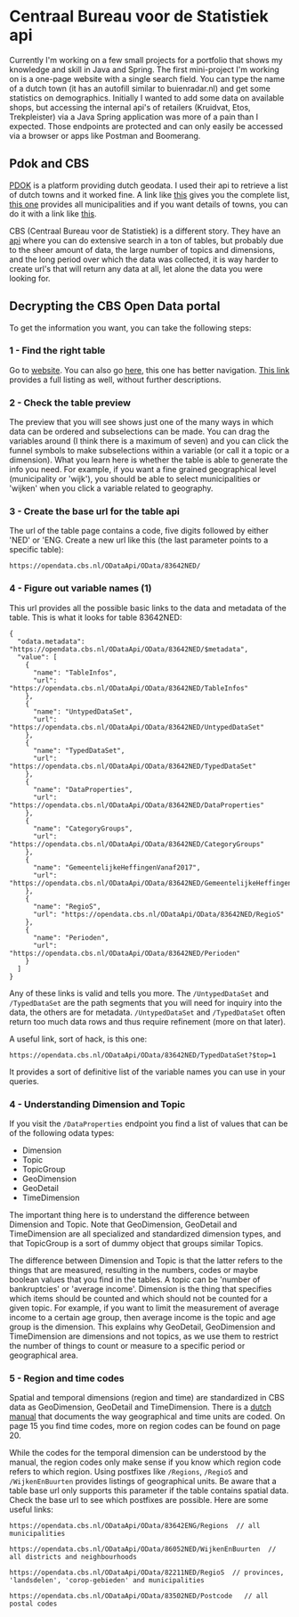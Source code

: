 # Centraal Bureau voor de Statistiek api

Currently I'm working on a few small projects for a portfolio that shows my knowledge and skill in Java and Spring. The first mini-project I'm working on is a one-page website with a single search field. You can type the name of a dutch town (it has an autofill similar to buienradar.nl) and get some statistics on demographics. Initially I wanted to add some data on available shops, but accessing the internal api's of retailers (Kruidvat, Etos, Trekpleister) via a Java Spring application was more of a pain than I expected. Those endpoints are protected and can only easily be accessed via a browser or apps like Postman and Boomerang.

## Pdok and CBS

[PDOK](https://www.pdok.nl/) is a platform providing dutch geodata. I used their api to retrieve a list of dutch towns and it worked fine. A link like [this](https://api.pdok.nl/bzk/locatieserver/search/v3_1/suggest?q=type:woonplaats) gives you the complete list, [this one](https://api.pdok.nl/bzk/locatieserver/search/v3_1/suggest?q=type:gemeente) provides all municipalities and if you want details of towns, you can do it with a link like [this](https://api.pdok.nl/bzk/locatieserver/search/v3_1/lookup?id=wpl-421d72725f03866e9aee43e333794774).

CBS (Centraal Bureau voor de Statistiek) is a different story. They have an [api](https://opendata.cbs.nl/ODataApi/) where you can do extensive search in a ton of tables, but probably due to the sheer amount of data, the large number of topics and dimensions, and the long period over which the data was collected, it is way harder to create url's that will return any data at all, let alone the data you were looking for.

## Decrypting the CBS Open Data portal

To get the information you want, you can take the following steps:

### 1 - Find the right table

Go to [website](https://opendata.cbs.nl/statline/portal.html?_la=nl&_catalog=CBS). You can also go [here](https://opendata.cbs.nl/statline/#/CBS/nl/navigatieScherm/thema), this one has better navigation. [This link](https://opendata.cbs.nl/ODataApi/) provides a full listing as well, without further descriptions.

### 2 - Check the table preview 

The preview that you will see shows just one of the many ways in which data can be ordered and subselections can be made. You can drag the variables around (I think there is a maximum of seven) and you can click the funnel symbols to make subselections within a variable (or call it a topic or a dimension). What you learn here is whether the table is able to generate the info you need. For example, if you want a fine grained geographical level (municipality or 'wijk'), you should be able to select municipalities or 'wijken' when you click a variable related to geography.

### 3 - Create the base url for the table api

The url of the table page contains a code, five digits followed by either 'NED' or 'ENG. Create a new url like this (the last parameter points to a specific table):

```
https://opendata.cbs.nl/ODataApi/OData/83642NED/
```

### 4 - Figure out variable names (1)

This url provides all the possible basic links to the data and metadata of the table. This is what it looks for table 83642NED:

```
{
  "odata.metadata": "https://opendata.cbs.nl/ODataApi/OData/83642NED/$metadata",
  "value": [
    {
      "name": "TableInfos",
      "url": "https://opendata.cbs.nl/ODataApi/OData/83642NED/TableInfos"
    },
    {
      "name": "UntypedDataSet",
      "url": "https://opendata.cbs.nl/ODataApi/OData/83642NED/UntypedDataSet"
    },
    {
      "name": "TypedDataSet",
      "url": "https://opendata.cbs.nl/ODataApi/OData/83642NED/TypedDataSet"
    },
    {
      "name": "DataProperties",
      "url": "https://opendata.cbs.nl/ODataApi/OData/83642NED/DataProperties"
    },
    {
      "name": "CategoryGroups",
      "url": "https://opendata.cbs.nl/ODataApi/OData/83642NED/CategoryGroups"
    },
    {
      "name": "GemeentelijkeHeffingenVanaf2017",
      "url": "https://opendata.cbs.nl/ODataApi/OData/83642NED/GemeentelijkeHeffingenVanaf2017"
    },
    {
      "name": "RegioS",
      "url": "https://opendata.cbs.nl/ODataApi/OData/83642NED/RegioS"
    },
    {
      "name": "Perioden",
      "url": "https://opendata.cbs.nl/ODataApi/OData/83642NED/Perioden"
    }
  ]
}
```

Any of these links is valid and tells you more. The `/UntypedDataSet` and `/TypedDataSet` are the path segments that you will need for inquiry into the data, the others are for metadata. `/UntypedDataSet` and `/TypedDataSet` often return too much data rows and thus require refinement (more on that later). 

A useful link, sort of hack, is this one:

```
https://opendata.cbs.nl/ODataApi/OData/83642NED/TypedDataSet?$top=1
```

It provides a sort of definitive list of the variable names you can use in your queries. 

### 4 - Understanding Dimension and Topic

If you visit the `/DataProperties` endpoint you find a list of values that can be of the following odata types:

- Dimension
- Topic
- TopicGroup
- GeoDimension
- GeoDetail
- TimeDimension

The important thing here is to understand the difference between Dimension and Topic. Note that GeoDimension, GeoDetail and TimeDimension are all specialized and standardized dimension types, and that TopicGroup is a sort of dummy object that groups similar Topics.

The difference between Dimension and Topic is that the latter refers to the things that are measured, resulting in the numbers, codes or maybe boolean values that you find in the tables. A topic can be 'number of bankruptcies' or 'average income'. Dimension is the thing that specifies which items should be counted and which should not be counted for a given topic. For example, if you want to limit the measurement of average income to a certain age group, then average income is the topic and age group is the dimension. This explains why GeoDetail, GeoDimension and TimeDimension are dimensions and not topics, as we use them to restrict the number of things to count or measure to a specific period or geographical area.


### 5 - Region and time codes

Spatial and temporal dimensions (region and time) are standardized in CBS data as GeoDimension, GeoDetail and TimeDimension. There is a [dutch manual](https://www.cbs.nl/-/media/open-data/cbs-open-data-services.pdf) that documents the way geographical and time units are coded. On page 15 you find time codes, more on region codes can be found on page 20. 

While the codes for the temporal dimension can be understood by the manual, the region codes only make sense if you know which region code refers to which region. Using postfixes like `/Regions`, `/RegioS` and `/WijkenEnBuurten` provides listings of geographical units. Be aware that a table base url only supports this parameter if the table contains spatial data. Check the base url to see which postfixes are possible. Here are some useful links:

```
https://opendata.cbs.nl/ODataApi/OData/83642ENG/Regions  // all municipalities

https://opendata.cbs.nl/ODataApi/OData/86052NED/WijkenEnBuurten  // all districts and neighbourhoods

https://opendata.cbs.nl/ODataApi/OData/82211NED/RegioS  // provinces, 'landsdelen', 'corop-gebieden' and municipalities

https://opendata.cbs.nl/ODataApi/OData/83502NED/Postcode   // all postal codes
```




